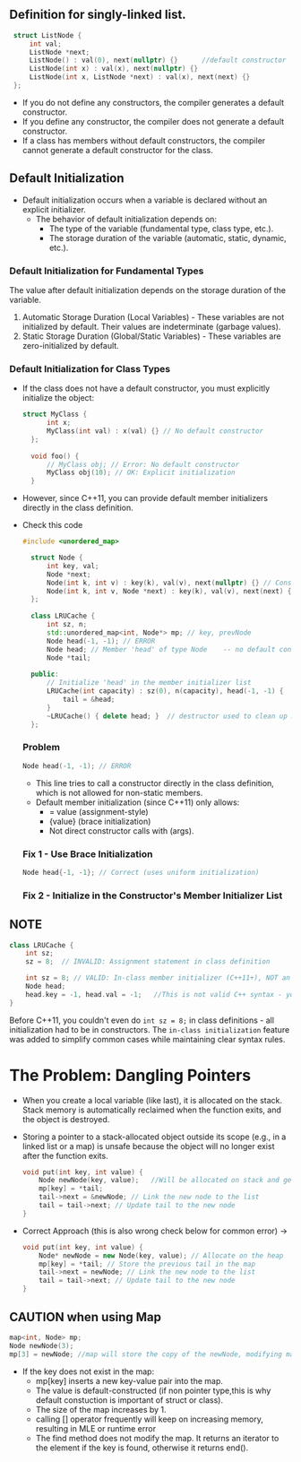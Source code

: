 ## Definition for singly-linked list.
```cpp
 struct ListNode {
     int val;
     ListNode *next;
     ListNode() : val(0), next(nullptr) {}		//default constructor
     ListNode(int x) : val(x), next(nullptr) {}
     ListNode(int x, ListNode *next) : val(x), next(next) {}
 };
```

* If you do not define any constructors, the compiler generates a default constructor.
* If you define any constructor, the compiler does not generate a default constructor.
* If a class has members without default constructors, the compiler cannot generate a default constructor for the class.

## Default Initialization

* Default initialization occurs when a variable is declared without an explicit initializer.
	* The behavior of default initialization depends on:
		* The type of the variable (fundamental type, class type, etc.).
		* The storage duration of the variable (automatic, static, dynamic, etc.).
    
 ###  Default Initialization for Fundamental Types
 The value after default initialization depends on the storage duration of the variable.
1. Automatic Storage Duration (Local Variables) - These variables are not initialized by default. Their values are indeterminate (garbage values).
2. Static Storage Duration (Global/Static Variables) - These variables are zero-initialized by default.

### Default Initialization for Class Types
* If the class does not have a default constructor, you must explicitly initialize the object:
  ```cpp
  struct MyClass {
		int x;
		MyClass(int val) : x(val) {} // No default constructor
	};
	
	void foo() {
	    // MyClass obj; // Error: No default constructor
	    MyClass obj(10); // OK: Explicit initialization
	}
  ```
* However, since C++11, you can provide default member initializers directly in the class definition.

* Check this code
  ```cpp
  #include <unordered_map>

	struct Node {
	    int key, val;
	    Node *next;
	    Node(int k, int v) : key(k), val(v), next(nullptr) {} // Constructor 1
	    Node(int k, int v, Node *next) : key(k), val(v), next(next) {} // Constructor 2
	};
	
	class LRUCache {
	    int sz, n;
	    std::unordered_map<int, Node*> mp; // key, prevNode
	    Node head(-1, -1); // ERROR
	    Node head; // Member 'head' of type Node	-- no default constructor, OMPILATION ERROR
	    Node *tail;
	
	public:
	    // Initialize 'head' in the member initializer list
	    LRUCache(int capacity) : sz(0), n(capacity), head(-1, -1) {
	        tail = &head;
	    }
  		~LRUCache() { delete head; }  // destructor used to clean up memory on heap(malloc, or new keyword)
	};
  ```
  ### Problem
  ```cpp
  Node head(-1, -1); // ERROR
  ```
	- This line tries to call a constructor directly in the class definition, which is not allowed for non-static members.
	- Default member initialization (since C++11) only allows:
		- = value (assignment-style)
		- {value} (brace initialization)
		- Not direct constructor calls with (args).
  ### Fix 1 - Use Brace Initialization
  ```cpp
  Node head{-1, -1}; // Correct (uses uniform initialization)
  ```
  ### Fix 2 - Initialize in the Constructor's Member Initializer List

## NOTE
```cpp
class LRUCache {
	int sz;
	sz = 8;  // INVALID: Assignment statement in class definition

	int sz = 8;	// VALID: In-class member initializer (C++11+), NOT an assignment statement
	Node head;
	head.key = -1, head.val = -1;	//This is not valid C++ syntax - you cannot assign to members in the class definition
}
```
Before C++11, you couldn't even do `int sz = 8;` in class definitions - all initialization had to be in constructors. The `in-class initialization` feature was added to simplify common cases while maintaining clear syntax rules.


# The Problem: Dangling Pointers

* When you create a local variable (like last), it is allocated on the stack. Stack memory is automatically reclaimed when the function exits, and the object is destroyed.
* Storing a pointer to a stack-allocated object outside its scope (e.g., in a linked list or a map) is unsafe because the object will no longer exist after the function exits.
	```cpp
	void put(int key, int value) {
	    Node newNode(key, value);	//Will be allocated on stack and gets deleted after function return
	    mp[key] = *tail;
	    tail->next = &newNode; // Link the new node to the list
	    tail = tail->next; // Update tail to the new node
	}
	```
* Correct Approach (this is also wrong check below for common error) -> 

	```cpp
	void put(int key, int value) {
	    Node* newNode = new Node(key, value); // Allocate on the heap
	    mp[key] = *tail; // Store the previous tail in the map
	    tail->next = newNode; // Link the new node to the list
	    tail = tail->next; // Update tail to the new node
	}
	```
## CAUTION when using Map
```cpp
map<int, Node> mp;
Node newNode(3);
mp[3] = newNode; //map will store the copy of the newNode, modifying map[3] will not modify newNode
```
* If the key does not exist in the map:
	* mp[key] inserts a new key-value pair into the map.
	* The value is default-constructed (if non pointer type,this is why default constuction is important of struct or class).
	* The size of the map increases by 1.
   	* calling [] operator frequently will keep on increasing memory, resulting in MLE or runtime error
   	* The find method does not modify the map. It returns an iterator to the element if the key is found, otherwise it returns end().

